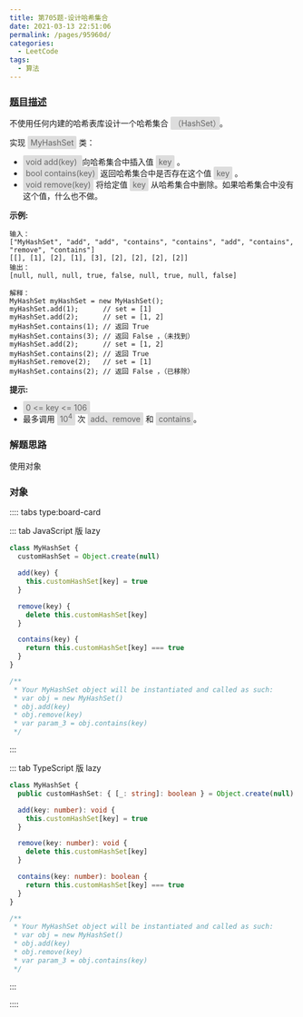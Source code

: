 ```yaml
---
title: 第705题-设计哈希集合
date: 2021-03-13 22:51:06
permalink: /pages/95960d/
categories:
  - LeetCode
tags:
  - 算法
---
```


### [题目描述](https://leetcode-cn.com/problems/design-hashset/)

不使用任何内建的哈希表库设计一个哈希集合 <span style="background: #ddd; color: #666; padding: 3px 5px; border-radius: 2px;">（HashSet）</span>。

实现 <span style="background: #ddd; color: #666; padding: 3px 5px; border-radius: 2px;">MyHashSet</span> 类：

- <span style="background: #ddd; color: #666; padding: 3px 5px; border-radius: 2px;">void add(key) </span>向哈希集合中插入值 <span style="background: #ddd; color: #666; padding: 3px 5px; border-radius: 2px;">key</span> 。
- <span style="background: #ddd; color: #666; padding: 3px 5px; border-radius: 2px;">bool contains(key)</span> 返回哈希集合中是否存在这个值 <span style="background: #ddd; color: #666; padding: 3px 5px; border-radius: 2px;">key</span> 。
- <span style="background: #ddd; color: #666; padding: 3px 5px; border-radius: 2px;">void remove(key)</span> 将给定值 <span style="background: #ddd; color: #666; padding: 3px 5px; border-radius: 2px;">key</span> 从哈希集合中删除。如果哈希集合中没有这个值，什么也不做。

<!-- more -->

**示例:**

```
输入：
["MyHashSet", "add", "add", "contains", "contains", "add", "contains", "remove", "contains"]
[[], [1], [2], [1], [3], [2], [2], [2], [2]]
输出：
[null, null, null, true, false, null, true, null, false]

解释：
MyHashSet myHashSet = new MyHashSet();
myHashSet.add(1);      // set = [1]
myHashSet.add(2);      // set = [1, 2]
myHashSet.contains(1); // 返回 True
myHashSet.contains(3); // 返回 False ，（未找到）
myHashSet.add(2);      // set = [1, 2]
myHashSet.contains(2); // 返回 True
myHashSet.remove(2);   // set = [1]
myHashSet.contains(2); // 返回 False ，（已移除）
```

**提示:**

- <span style="background: #ddd; color: #666; padding: 3px 5px; border-radius: 2px;">0 <= key <= 106</span>
- 最多调用 <span style="background: #ddd; color: #666; padding: 3px 5px; border-radius: 2px;">10<sup>4</sup></span> 次 <span style="background: #ddd; color: #666; padding: 3px 5px; border-radius: 2px;">add、remove</span> 和 <span style="background: #ddd; color: #666; padding: 3px 5px; border-radius: 2px;">contains</span>。

### 解题思路

使用对象

### 对象

:::: tabs type:board-card

::: tab JavaScript 版 lazy

```JavaScript
class MyHashSet {
  customHashSet = Object.create(null)

  add(key) {
    this.customHashSet[key] = true
  }

  remove(key) {
    delete this.customHashSet[key]
  }

  contains(key) {
    return this.customHashSet[key] === true
  }
}

/**
 * Your MyHashSet object will be instantiated and called as such:
 * var obj = new MyHashSet()
 * obj.add(key)
 * obj.remove(key)
 * var param_3 = obj.contains(key)
 */
```

:::

::: tab TypeScript 版 lazy

```TypeScript
class MyHashSet {
  public customHashSet: { [_: string]: boolean } = Object.create(null)

  add(key: number): void {
    this.customHashSet[key] = true
  }

  remove(key: number): void {
    delete this.customHashSet[key]
  }

  contains(key: number): boolean {
    return this.customHashSet[key] === true
  }
}

/**
 * Your MyHashSet object will be instantiated and called as such:
 * var obj = new MyHashSet()
 * obj.add(key)
 * obj.remove(key)
 * var param_3 = obj.contains(key)
 */
```

:::

::::
